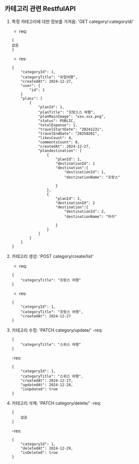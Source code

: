 ## 카테고리 관련 RestfulAPI

1. 특정 카테고리에 대한 정보를 가져옴: 'GET category/:categoryId/`
    - req: 
    ```
    {
    없음
    }   
    ```
    - res:
    ```
    {
        "categoryId": 1,
        "categoryTitle": "유럽여행",
        "createdAt": 2024-12-27,
        "user": {
            "id": 1
        }
        "plans": [
            {
                "planId": 1,
                "planTitle": "프랑스스 여행",
                "planMainImage": "xxx.xxx.png",
                "status": PUBLIC,
                "totalExpense": 1,
                "travelStartDate": "20241231",
                "travelEndDate": "20250201",
                "likesCount": 4,
                "commentsCount": 0,
                "createdAt": 2024-12-27,
                "plandestination": [
                    {
                        "planId": 1,
                        "destinationId": 1
                        "destination":{
                            "destinationId": 1,
                            "destinationName": "프랑스"
                            
                        }
                    },
                    {
                        "planId": 1,
                        "destinationId": 2
                        "destination":{
                            "destinationId": 2,
                            "destinationName": "파리"
                            
                        }
                    }
                ]
            }
        ]
    }
    ```

2. 카테고리 생성: 'POST category/create/list'
    - req: 
    ```
    {
        "categoryTitle": "프랑스 여행"
    }   
    ```
    - res:
    ```
    {
        "categoryId": 1,
        "categoryTitle": "프랑스 여행",
        "createdAt": 2024-12-27 
    }
    ```   

3. 카테고리 수정: 'PATCH category/update/'
    -req:
    ```
    {
        "categoryTitle": "스위스 여행"
    }
    ```
    -res:
    ```
    {
        "categoryId": 1,
        "categoryTitle": "스위스 여행",
        "createdAt": 2024-12-27,
        "updatedAt": 2024-12-28,
        "isUpdated": true
    }
    ```

4. 카테고리 삭제: 'PATCH category/delete/'
-req:
    ```
    {
        없음
    }
    ```
    -res:
    ```
    {
        "categoryId": 1,
        "deletedAt": 2024-12-29,
        "isDeleted": true
    }
    ```